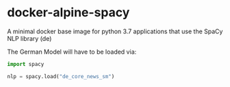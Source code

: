 # docker-alpine-spacy
A minimal docker base image for python 3.7 applications that use the SpaCy NLP library (de)

The German Model will have to be loaded via:

```python
import spacy

nlp = spacy.load("de_core_news_sm")
```
